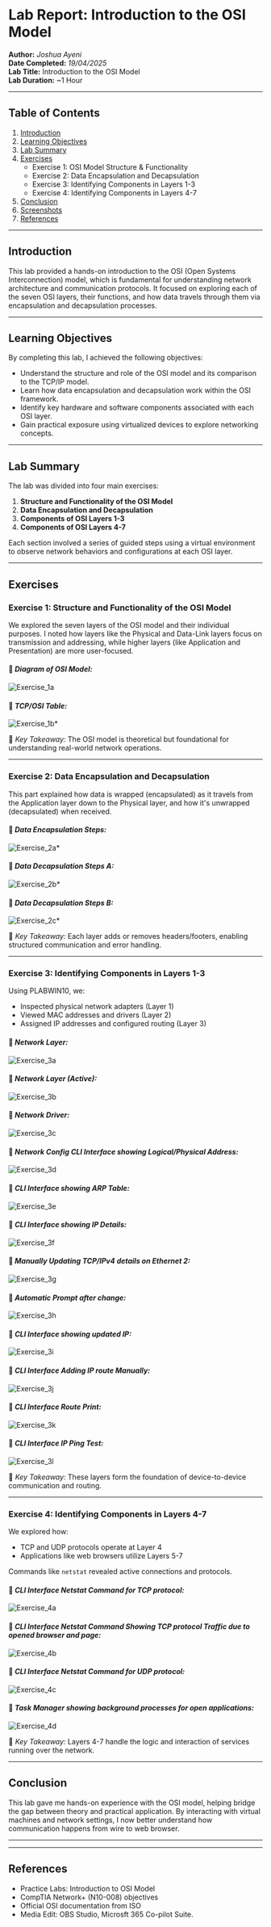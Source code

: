 # **Lab Report: Introduction to the OSI Model**

**Author:** *Joshua Ayeni*  
**Date Completed:** *19/04/2025*  
**Lab Title:** Introduction to the OSI Model  
**Lab Duration:** ~1 Hour  

---

## **Table of Contents**
1. [Introduction](#introduction)  
2. [Learning Objectives](#learning-objectives)  
3. [Lab Summary](#lab-summary)  
4. [Exercises](#exercises)  
    - Exercise 1: OSI Model Structure & Functionality  
    - Exercise 2: Data Encapsulation and Decapsulation  
    - Exercise 3: Identifying Components in Layers 1-3  
    - Exercise 4: Identifying Components in Layers 4-7  
5. [Conclusion](#conclusion)  
6. [Screenshots](#screenshots)  
7. [References](#references)

---





## **Introduction**

This lab provided a hands-on introduction to the OSI (Open Systems Interconnection) model, which is fundamental for understanding network architecture and communication protocols. It focused on exploring each of the seven OSI layers, their functions, and how data travels through them via encapsulation and decapsulation processes.

---

## **Learning Objectives**

By completing this lab, I achieved the following objectives:

- Understand the structure and role of the OSI model and its comparison to the TCP/IP model.
- Learn how data encapsulation and decapsulation work within the OSI framework.
- Identify key hardware and software components associated with each OSI layer.
- Gain practical exposure using virtualized devices to explore networking concepts.

---

## **Lab Summary**

The lab was divided into four main exercises:

1. **Structure and Functionality of the OSI Model**
2. **Data Encapsulation and Decapsulation**
3. **Components of OSI Layers 1-3**
4. **Components of OSI Layers 4-7**

Each section involved a series of guided steps using a virtual environment to observe network behaviors and configurations at each OSI layer.

---

## **Exercises**

### **Exercise 1: Structure and Functionality of the OSI Model**

We explored the seven layers of the OSI model and their individual purposes. I noted how layers like the Physical and Data-Link layers focus on transmission and addressing, while higher layers (like Application and Presentation) are more user-focused.

#### 📸 *Diagram of OSI Model:*

![Exercise_1a](Images/Exercise_1a.png) 

#### 📸 *TCP/OSI Table:*

![Exercise_1b](Images/Exercise_1b.png)*

📌 *Key Takeaway:* The OSI model is theoretical but foundational for understanding real-world network operations.

---

### **Exercise 2: Data Encapsulation and Decapsulation**

This part explained how data is wrapped (encapsulated) as it travels from the Application layer down to the Physical layer, and how it's unwrapped (decapsulated) when received.

#### 📸 *Data Encapsulation Steps:*

![Exercise_2a](Images/Exercise_2a.png)*
#### 📸 *Data Decapsulation Steps A:*

![Exercise_2b](Images/Exercise_2b.png)*
#### 📸 *Data Decapsulation Steps B:*

![Exercise_2c](Images/Exercise_2c.png)*


📌 *Key Takeaway:* Each layer adds or removes headers/footers, enabling structured communication and error handling.

---

### **Exercise 3: Identifying Components in Layers 1-3**

Using PLABWIN10, we:

- Inspected physical network adapters (Layer 1)  
- Viewed MAC addresses and drivers (Layer 2)  
- Assigned IP addresses and configured routing (Layer 3)

#### 📸 *Network Layer:*

![Exercise_3a](Images/Exercise_3a.png)


#### 📸 *Network Layer (Active):*

![Exercise_3b](Images/Exercise_3b.png)


#### 📸 *Network Driver:*

![Exercise_3c](Images/Exercise_3c.png)


#### 📸 *Network Config *CLI Interface* showing Logical/Physical Address:*

![Exercise_3d](Images/Exercise_3d.png)


#### 📸 *CLI Interface showing ARP Table:*

![Exercise_3e](Images/Exercise_3e.png)


#### 📸 *CLI Interface showing IP Details:*

![Exercise_3f](Images/Exercise_3f.png)


#### 📸 *Manually Updating TCP/IPv4 details on Ethernet 2:*

![Exercise_3g](Images/Exercise_3g.png)


#### 📸 *Automatic Prompt after change:*

![Exercise_3h](Images/Exercise_3h.png)


#### 📸 *CLI Interface showing updated IP:*

![Exercise_3i](Images/Exercise_3i.png)


#### 📸 *CLI Interface Adding IP route Manually:*

![Exercise_3j](Images/Exercise_3j.png)


#### 📸 *CLI Interface Route Print:*

![Exercise_3k](Images/Exercise_3k.png)


#### 📸 *CLI Interface IP Ping Test:*

![Exercise_3l](Images/Exercise_3l.png)

📌 *Key Takeaway:* These layers form the foundation of device-to-device communication and routing.

---

### **Exercise 4: Identifying Components in Layers 4-7**

We explored how:

- TCP and UDP protocols operate at Layer 4  
- Applications like web browsers utilize Layers 5-7  

Commands like `netstat` revealed active connections and protocols.

#### 📸 *CLI Interface Netstat Command for TCP protocol:*

![Exercise_4a](Images/Exercise_4a.png)


#### 📸 *CLI Interface Netstat Command Showing TCP protocol Traffic due to opened browser and page:*

![Exercise_4b](Images/Exercise_4b.png)


#### 📸 *CLI Interface Netstat Command for UDP protocol:*

![Exercise_4c](Images/Exercise_4c.png)


#### 📸 *Task Manager showing background processes for open applications:*

![Exercise_4d](Images/Exercise_4d.png)


📌 *Key Takeaway:* Layers 4-7 handle the logic and interaction of services running over the network.

---

## **Conclusion**

This lab gave me hands-on experience with the OSI model, helping bridge the gap between theory and practical application. By interacting with virtual machines and network settings, I now better understand how communication happens from wire to web browser.

---


---

## **References**

- Practice Labs: Introduction to OSI Model  
- CompTIA Network+ (N10-008) objectives  
- Official OSI documentation from ISO
- Media Edit: OBS Studio, Microsft 365 Co-pilot Suite.
